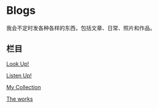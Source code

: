 # Blogs

我会不定时发各种各样的东西，包括文章、日常、照片和作品。

## 栏目

[Look Up!](Science/Readme.md)

[Listen Up!](Music/Readme.md)

[My Collection](Collection/Readme.md)

[The works](Works/Readme.md)
